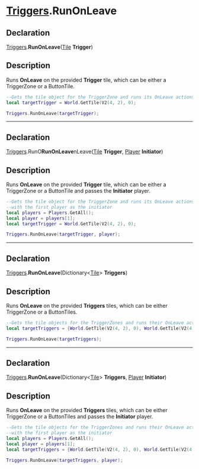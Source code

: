 # [Triggers](../Triggers.md).RunOnLeave

## Declaration
[Triggers](../Triggers.md).<b>RunOnLeave</b>([Tile](../Types/Tile.md) <b>Trigger</b>)

## Description
Runs <b>OnLeave</b> on the provided <b>Trigger</b> tile, which can be either a TriggerZone or a ButtonTile.

```lua
--Gets the tile object for the TriggerZone and runs its OnLeave actions
local targetTrigger = World.GetTile(V2(4, 2), 0);

Triggers.RunOnLeave(targetTrigger);
```

---

## Declaration
[Triggers](../Triggers.md).RunO<b>RunOnLeave</b>nLeave([Tile](../Types/Tile.md) <b>Trigger</b>, [Player](../Types/Player.md) <b>Initiator</b>)

## Description
Runs <b>OnLeave</b> on the provided <b>Trigger</b> tile, which can be either a TriggerZone or a ButtonTile and passes the <b>Initiator</b> player.

```lua
--Gets the tile object for the TriggerZone and runs its OnLeave actions
--with the first player as the initiator
local players = Players.GetAll();
local player = players[1];
local targetTrigger = World.GetTile(V2(4, 2), 0);

Triggers.RunOnLeave(targetTrigger, player);
```

---

## Declaration
[Triggers](../Triggers.md).<b>RunOnLeave</b>(Dictionary\<[Tile](../Types/Tile.md)> <b>Triggers</b>)

## Description
Runs <b>OnLeave</b> on the provided <b>Triggers</b> tiles, which can be either TriggerZone or a ButtonTiles.

```lua
--Gets the tile objects for the TriggerZones and runs their OnLeave actions
local targetTriggers = {World.GetTile(V2(4, 2), 0), World.GetTile(V2(4, 4), 0), World.GetTile(V2(4, 0), 0)};

Triggers.RunOnLeave(targetTriggers);
```

---

## Declaration
[Triggers](../Triggers.md).<b>RunOnLeave</b>(Dictionary\<[Tile](../Types/Tile.md)> <b>Triggers</b>, [Player](../Types/Player.md) <b>Initiator</b>)

## Description
Runs <b>OnLeave</b> on the provided <b>Triggers</b> tiles, which can be either TriggerZone or a ButtonTiles and passes the <b>Initiator</b> player.

```lua
--Gets the tile objects for the TriggerZones and runs their OnLeave actions
--with the first player as the initiator
local players = Players.GetAll();
local player = players[1];
local targetTriggers = {World.GetTile(V2(4, 2), 0), World.GetTile(V2(4, 4), 0), World.GetTile(V2(4, 0), 0)};

Triggers.RunOnLeave(targetTriggers, player);
```